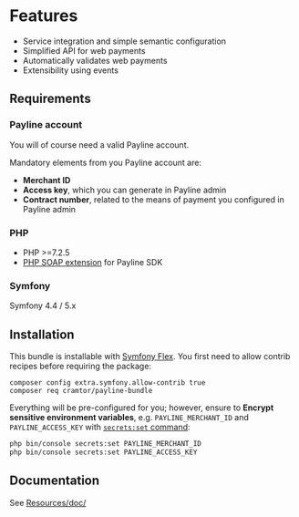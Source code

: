 # Features

* Service integration and simple semantic configuration
* Simplified API for web payments
* Automatically validates web payments
* Extensibility using events


## Requirements

### Payline account
You will of course need a valid Payline account.

Mandatory elements from you Payline account are:
* **Merchant ID**
* **Access key**, which you can generate in Payline admin
* **Contract number**, related to the means of payment you configured in Payline admin

### PHP
* PHP >=7.2.5
* [PHP SOAP extension](http://php.net/soap) for Payline SDK

### Symfony
Symfony 4.4 / 5.x


## Installation

This bundle is installable with [Symfony Flex](https://flex.symfony.com).
You first need to allow contrib recipes before requiring the package:

```
composer config extra.symfony.allow-contrib true
composer req cramtor/payline-bundle
```

Everything will be pre-configured for you; however, ensure to **Encrypt sensitive environment variables**,
e.g. `PAYLINE_MERCHANT_ID` and `PAYLINE_ACCESS_KEY` with [`secrets:set` command](https://symfony.com/blog/new-in-symfony-4-4-encrypted-secrets-management):

````bash
php bin/console secrets:set PAYLINE_MERCHANT_ID
php bin/console secrets:set PAYLINE_ACCESS_KEY
````


## Documentation

See [Resources/doc/](Resources/doc/00-index.md)
